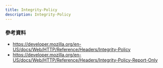 ```yaml
---
title: Integrity-Policy
description: Integrity-Policy
---
```


### 參考資料

- https://developer.mozilla.org/en-US/docs/Web/HTTP/Reference/Headers/Integrity-Policy
- https://developer.mozilla.org/en-US/docs/Web/HTTP/Reference/Headers/Integrity-Policy-Report-Only
